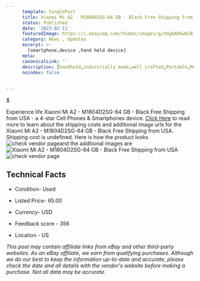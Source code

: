 ```yaml
---
      template: SinglePost
      title: Xiaomi Mi A2 - M1804D2SG-64 GB - Black Free Shipping from USA
      status: Published
      date: '2023-02-11'
      featuredImage: https://i.ebayimg.com/thumbs/images/g/XdgAAOSw0iBj4vUa/s-l225.jpg
      category: News , Updates
      excerpt: >-
        [smartphone,device ,hand held device]
      meta:
      canonicalLink: ''
      description: [handheld,industrially made,well crafted,Portable,Mobile,Compact,Convenient,Lightweight,Maneuverable,Man-portable,Miniature,Carriable,Hand-held,Light,Holdable,Transportable,Mobile device,Pocket-sized,On-the-go,Wireless,Cordless,Compact size,Convenient size, smartphone,device ,hand held device]
      noindex: false
      
        
---
```

$

Experience life Xiaomi Mi A2 - M1804D2SG-64 GB - Black Free Shipping from USA - a 4-star Cell Phones & Smartphones device. [Click Here](https://www.ebay.com/itm/115699275797?hash=item1af036d815%3Ag%3AXdgAAOSw0iBj4vUa&mkevt=1&mkcid=1&mkrid=711-53200-19255-0&campid=%253CePNCampaignId%253E&customid=%253CreferenceId%253E&toolid=10049) to read more to learn about the shipping costs and additional image urls for the Xiaomi Mi A2 - M1804D2SG-64 GB - Black Free Shipping from USA. Shipping cost is undefined. Here is how the product looks ![check vendor page](https://i.ebayimg.com/thumbs/images/g/XdgAAOSw0iBj4vUa/s-l225.jpg)and the additional images are![Xiaomi Mi A2 - M1804D2SG-64 GB - Black Free Shipping from USA](https://i.ebayimg.com/images/g/XdgAAOSw0iBj4vUa/s-l1600.jpg)![check vendor page](https://origin-galleryplus.ebayimg.com/ws/web/115699275797_2_0_1/225x225.jpg,https://origin-galleryplus.ebayimg.com/ws/web/115699275797_3_0_1/225x225.jpg,https://origin-galleryplus.ebayimg.com/ws/web/115699275797_4_0_1/225x225.jpg,https://origin-galleryplus.ebayimg.com/ws/web/115699275797_5_0_1/225x225.jpg)



 ## Technical Facts 



     
      

 - Condition- Used 


      

 - Listed Price- 65.00 


      

 - Currency- USD 


      

 - Feedback score - 356 


      

 - Location - US 


      
      

 *_This post may contain affiliate links from eBay and other third-party websites. As an eBay affiliate, we earn from qualifying purchases. Although we do our best to keep the information up-to-date and accurate, please check the date and all details with the vendor's website before making a purchase. Not all data may be accurate._*







